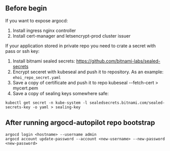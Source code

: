 ## Before begin

If you want to expose argocd:
1. Install ingress nginx controller
2. Install cert-manager and letsencrypt-prod cluster issuer

If your application stored in private repo you need to crate a secret with pass or ssh key:
1. Install bitnami sealed secrets: https://github.com/bitnami-labs/sealed-secrets
2. Encrypt seceret with kubeseal and push it to repository. As an example: `ehoi_repo_secret.yaml`
3. Save a copy of certificate and push it to repo kubeseal --fetch-cert > mycert.pem
4. Save a copy of sealing keys somewhere safe:
```
kubectl get secret -n kube-system -l sealedsecrets.bitnami.com/sealed-secrets-key -o yaml > sealing-key
```

## After running argocd-autopilot repo bootstrap
```
argocd login <hostname> --username admin
argocd account update-password --account <new-username> --new-password <new-password>
```
